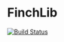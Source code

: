 # FinchLib

[![Build Status](https://travis-ci.com/sparkymat/finchlib.svg?branch=master)](https://travis-ci.com/sparkymat/finchlib)

